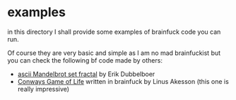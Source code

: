 # examples

in this directory I shall provide some examples of brainfuck code you can run. 

Of course they are very basic and simple as I am no mad brainfuckist but you can check the following bf code made by others:

* [ascii Mandelbrot set fractal](https://github.com/erikdubbelboer/brainfuck-jit/blob/master/mandelbrot.bf) by Erik Dubbelboer
* [Conways Game of Life](http://www.linusakesson.net/programming/brainfuck/) written in brainfuck by Linus Akesson (this one is really impressive)
